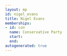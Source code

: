 ```yaml
---
layout: mp
id: nigel_evans
title: Nigel Evans
memberships:
- id: con
  name: Conservative Party
  start: 
  end: 
autogenerated: true
---
```

